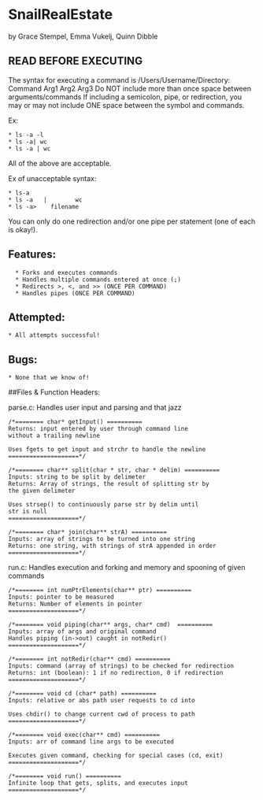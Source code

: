 # SnailRealEstate
by Grace Stempel, Emma Vukelj, Quinn Dibble

## READ BEFORE EXECUTING

The syntax for executing a command is
/Users/Username/Directory: Command Arg1 Arg2 Arg3
Do NOT include more than once space between arguments/commands
If including a semicolon, pipe, or redirection, you may or may not include ONE space
between the symbol and commands.

Ex:

	* ls -a -l
	* ls -a| wc
	* ls -a | wc
	
All of the above are acceptable.

Ex of unacceptable syntax:

	* ls-a
	* ls -a   |        wc
	* ls -a>	filename

You can only do one redirection and/or one pipe per statement (one of each is okay!).

## Features:
	  * Forks and executes commands
	  * Handles multiple commands entered at once (;)
	  * Redirects >, <, and >> (ONCE PER COMMAND)
	  * Handles pipes (ONCE PER COMMAND)

## Attempted:
	* All attempts successful!

## Bugs:
	* None that we know of!

##Files & Function Headers:

parse.c: Handles user input and parsing and that jazz

	/*======== char* getInput() ==========
	Returns: input entered by user through command line
	without a trailing newline

	Uses fgets to get input and strchr to handle the newline
	====================*/
	
	/*======== char** split(char * str, char * delim) ==========
	Inputs: string to be split by delimeter
	Returns: Array of strings, the result of splitting str by
	the given delimeter

	Uses strsep() to continuously parse str by delim until
	str is null
	====================*/

	/*======== char* join(char** strA) ==========
	Inputs: array of strings to be turned into one string
	Returns: one string, with strings of strA appended in order
	====================*/

run.c: Handles execution and forking and memory and spooning of given commands

	/*======== int numPtrElements(char** ptr) ==========
	Inputs: pointer to be measured
	Returns: Number of elements in pointer
	====================*/

	/*======== void piping(char** args, char* cmd)  ==========
	Inputs: array of args and original command
	Handles piping (in->out) caught in notRedir()
	====================*/

	/*======== int notRedir(char** cmd) ==========
	Inputs: command (array of strings) to be checked for redirection
	Returns: int (boolean): 1 if no redirection, 0 if redirection
	====================*/

	/*======== void cd (char* path) ==========
	Inputs: relative or abs path user requests to cd into

	Uses chdir() to change current cwd of process to path
	====================*/

	/*======== void exec(char** cmd) ==========
	Inputs: arr of command line args to be executed

	Executes given command, checking for special cases (cd, exit)
	====================*/

	/*======== void run() ==========
	Infinite loop that gets, splits, and executes input
	====================*/
